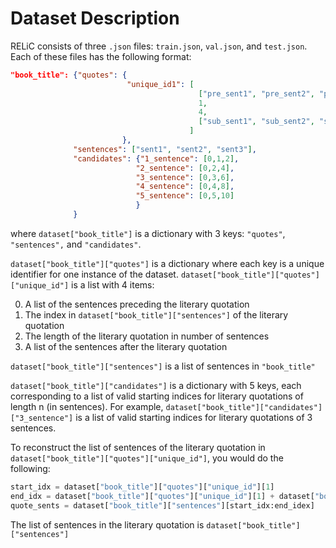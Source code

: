 # Dataset Description

RELiC consists of three `.json` files: `train.json`, `val.json`, and `test.json`. Each of these files has the following format:

```json
"book_title": {"quotes": {
                          "unique_id1": [
                                          ["pre_sent1", "pre_sent2", "pre_sent3", "pre_sent4"],
                                          1,
                                          4,
                                          ["sub_sent1", "sub_sent2", "sub_sent3", "sub_sent4"]
                                        ]
                         },
              "sentences": ["sent1", "sent2", "sent3"],
              "candidates": {"1_sentence": [0,1,2],
                            "2_sentence": [0,2,4],
                            "3_sentence": [0,3,6],
                            "4_sentence": [0,4,8],
                            "5_sentence": [0,5,10]
                            }
              }

```
where `dataset["book_title"]` is a dictionary with 3 keys: `"quotes"`, `"sentences",` and `"candidates"`.

`dataset["book_title"]["quotes"]` is a dictionary where each key is a unique identifier for one instance of the dataset. `dataset["book_title"]["quotes"]["unique_id"]` is a list with 4 items:

0. A list of the sentences preceding the literary quotation
1. The index in `dataset["book_title"]["sentences"]` of the literary quotation
2. The length of the literary quotation in number of sentences
3. A list of the sentences after the literary quotation

`dataset["book_title"]["sentences"]` is a list of sentences in `"book_title"`

`dataset["book_title"]["candidates"]` is a dictionary with 5 keys, each corresponding to a list of valid starting indices for literary quotations of length n (in sentences). For example, `dataset["book_title"]["candidates"]["3_sentence"]` is a list of valid starting indices for literary quotations of 3 sentences.

To reconstruct the list of sentences of the literary quotation in `dataset["book_title"]["quotes"]["unique_id"]`, you would do the following:
``` python
start_idx = dataset["book_title"]["quotes"]["unique_id"][1]
end_idx = dataset["book_title"]["quotes"]["unique_id"][1] + dataset["book_title"]["quotes"]["unique_id"][2]
quote_sents = dataset["book_title"]["sentences"][start_idx:end_idex]
```
The list of sentences in the literary quotation is `dataset["book_title"]["sentences"]`
